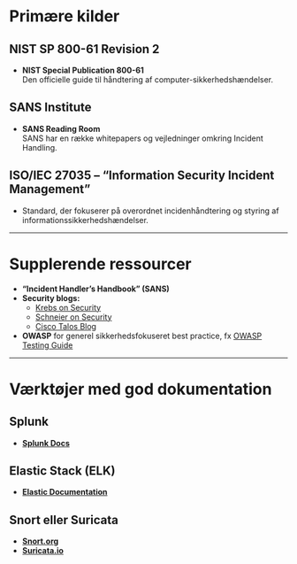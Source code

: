# Primære kilder

## NIST SP 800-61 Revision 2
- **NIST Special Publication 800-61**  
  Den officielle guide til håndtering af computer-sikkerhedshændelser.

## SANS Institute
- **SANS Reading Room**  
  SANS har en række whitepapers og vejledninger omkring Incident Handling.

## ISO/IEC 27035 – “Information Security Incident Management”
- Standard, der fokuserer på overordnet incidenhåndtering og styring af informationssikkerhedshændelser.

---

# Supplerende ressourcer

- **“Incident Handler’s Handbook” (SANS)**  
- **Security blogs:**  
  - [Krebs on Security](https://krebsonsecurity.com/)  
  - [Schneier on Security](https://www.schneier.com/)  
  - [Cisco Talos Blog](https://blog.talosintelligence.com/)  
- **OWASP** for generel sikkerhedsfokuseret best practice, fx [OWASP Testing Guide](https://owasp.org/www-project-web-security-testing-guide/)

---

# Værktøjer med god dokumentation
## Splunk
- [**Splunk Docs**](https://docs.splunk.com/Documentation/Splunk/latest)

## Elastic Stack (ELK)
- [**Elastic Documentation**](https://www.elastic.co/guide/index.html)

## Snort eller Suricata
- [**Snort.org**](https://www.snort.org/)
- [**Suricata.io**](https://suricata.io/)

